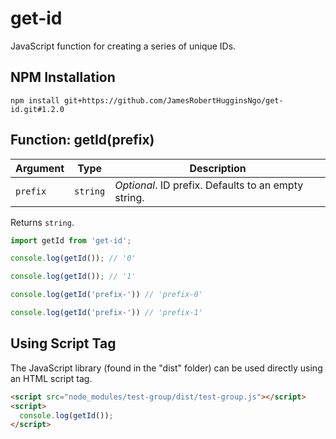 # get-id

JavaScript function for creating a series of unique IDs.

## NPM Installation

```
npm install git+https://github.com/JamesRobertHugginsNgo/get-id.git#1.2.0
```

## Function: getId(prefix)

Argument | Type | Description
-- | -- | --
`prefix` | `string` | _Optional_. ID prefix. Defaults to an empty string.

Returns `string`.

``` JavaScript
import getId from 'get-id';

console.log(getId()); // '0'

console.log(getId()); // '1'

console.log(getId('prefix-')) // 'prefix-0'

console.log(getId('prefix-')) // 'prefix-1'
```

## Using Script Tag

The JavaScript library (found in the "dist" folder) can be used directly using an HTML script tag.

``` HTML
<script src="node_modules/test-group/dist/test-group.js"></script>
<script>
  console.log(getId());
</script>
```
